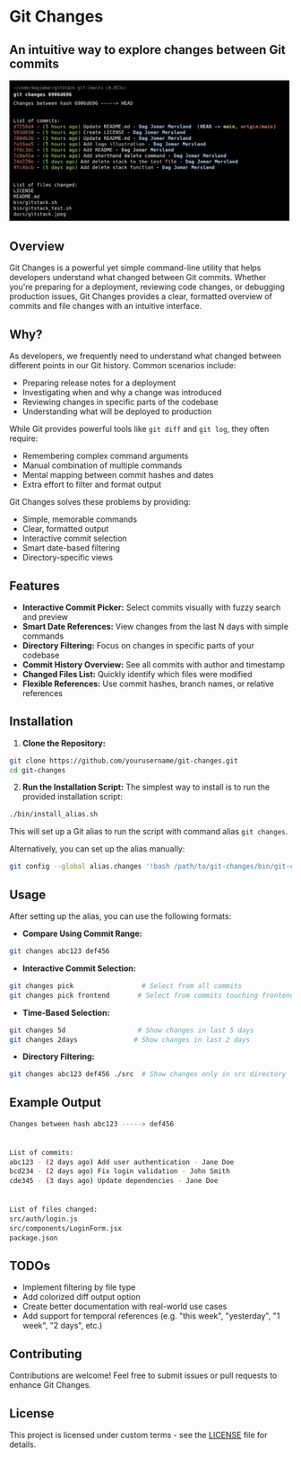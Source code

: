# Git Changes

## An intuitive way to explore changes between Git commits

<img src="./docs/git-changes-example.png" alt="Git Changes Illustration" width="500"/>

<br />

## Overview

Git Changes is a powerful yet simple command-line utility that helps developers understand what changed between Git commits. Whether you're preparing for a deployment, reviewing code changes, or debugging production issues, Git Changes provides a clear, formatted overview of commits and file changes with an intuitive interface.

## Why?

As developers, we frequently need to understand what changed between different points in our Git history. Common scenarios include:

- Preparing release notes for a deployment
- Investigating when and why a change was introduced
- Reviewing changes in specific parts of the codebase
- Understanding what will be deployed to production

While Git provides powerful tools like `git diff` and `git log`, they often require:

- Remembering complex command arguments
- Manual combination of multiple commands
- Mental mapping between commit hashes and dates
- Extra effort to filter and format output

Git Changes solves these problems by providing:

- Simple, memorable commands
- Clear, formatted output
- Interactive commit selection
- Smart date-based filtering
- Directory-specific views

## Features

- **Interactive Commit Picker:** Select commits visually with fuzzy search and preview
- **Smart Date References:** View changes from the last N days with simple commands
- **Directory Filtering:** Focus on changes in specific parts of your codebase
- **Commit History Overview:** See all commits with author and timestamp
- **Changed Files List:** Quickly identify which files were modified
- **Flexible References:** Use commit hashes, branch names, or relative references

## Installation

1. **Clone the Repository:**

```bash
git clone https://github.com/yourusername/git-changes.git
cd git-changes
```

2. **Run the Installation Script:**
   The simplest way to install is to run the provided installation script:

```bash
./bin/install_alias.sh
```

This will set up a Git alias to run the script with command alias `git changes`.

Alternatively, you can set up the alias manually:

```bash
git config --global alias.changes '!bash /path/to/git-changes/bin/git-changes.sh'
```

## Usage

After setting up the alias, you can use the following formats:

- **Compare Using Commit Range:**

```bash
git changes abc123 def456
```

- **Interactive Commit Selection:**

```bash
git changes pick                 # Select from all commits
git changes pick frontend       # Select from commits touching frontend
```

- **Time-Based Selection:**

```bash
git changes 5d                  # Show changes in last 5 days
git changes 2days              # Show changes in last 2 days
```

- **Directory Filtering:**

```bash
git changes abc123 def456 ./src  # Show changes only in src directory
```

## Example Output

```bash
Changes between hash abc123 -----> def456


List of commits:
abc123 - (2 days ago) Add user authentication - Jane Doe
bcd234 - (2 days ago) Fix login validation - John Smith
cde345 - (3 days ago) Update dependencies - Jane Doe


List of files changed:
src/auth/login.js
src/components/LoginForm.jsx
package.json
```

## TODOs

- Implement filtering by file type
- Add colorized diff output option
- Create better documentation with real-world use cases
- Add support for temporal references (e.g. "this week", "yesterday", "1 week", "2 days", etc.)

## Contributing

Contributions are welcome! Feel free to submit issues or pull requests to enhance Git Changes.

## License

This project is licensed under custom terms - see the [LICENSE](LICENSE) file for details.

